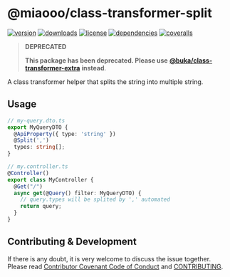 # @miaooo/class-transformer-split

[![version](https://img.shields.io/npm/v/@miaooo/class-transformer-split.svg?style=flat-square)](https://www.npmjs.com/package/@miaooo/class-transformer-split)
[![downloads](https://img.shields.io/npm/dm/@miaooo/class-transformer-split.svg?style=flat-square)](https://www.npmjs.com/package/@miaooo/class-transformer-split)
[![license](https://img.shields.io/npm/l/@miaooo/class-transformer-split.svg?style=flat-square)](https://www.npmjs.com/package/@miaooo/class-transformer-split)
[![dependencies](https://img.shields.io/david/Val-istar-Guo/class-transformer-split.svg?style=flat-square)](https://www.npmjs.com/package/@miaooo/class-transformer-split)
[![coveralls](https://img.shields.io/coveralls/github/Val-istar-Guo/class-transformer-split.svg?style=flat-square)](https://coveralls.io/github/Val-istar-Guo/class-transformer-split)

> **DEPRECATED**
>
> **This package has been deprecated. Please use** [**@buka/class-transformer-extra**](https://www.npmjs.com/package/@buka/class-transformer-extra) **instead**.

<!-- description -->

A class transformer helper that splits the string into multiple string.

<!-- description -->

## Usage

<!-- usage -->

```typescript
// my-query.dto.ts
export MyQueryDTO {
  @ApiProperty({ type: 'string' })
  @Split(',')
  types: string[];
}
```

```typescript
// my.controller.ts
@Controller()
export class MyController {
  @Get("/")
  async get(@Query() filter: MyQueryDTO) {
    // query.types will be splited by ',' automated
    return query;
  }
}
```

<!-- usage -->

<!-- addition --><!-- addition -->

## Contributing & Development

If there is any doubt, it is very welcome to discuss the issue together.
Please read [Contributor Covenant Code of Conduct](.github/CODE_OF_CONDUCT.md) and [CONTRIBUTING](.github/CONTRIBUTING.md).
